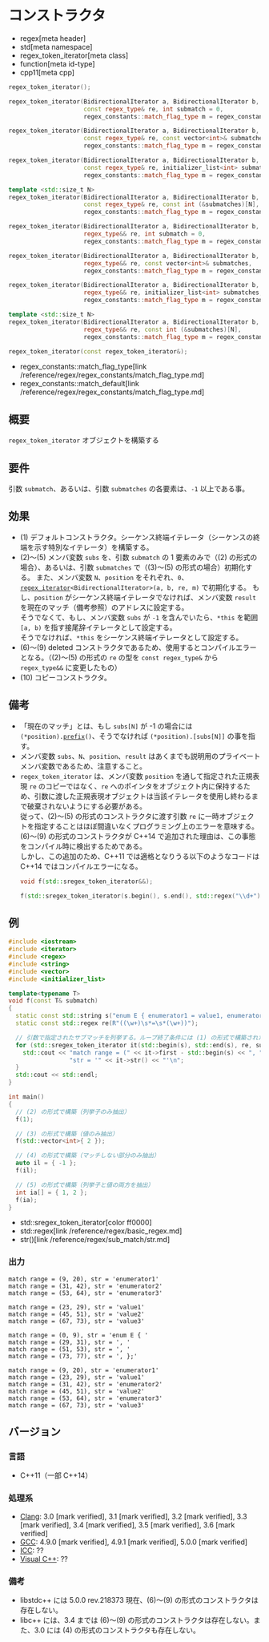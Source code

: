 # コンストラクタ
* regex[meta header]
* std[meta namespace]
* regex_token_iterator[meta class]
* function[meta id-type]
* cpp11[meta cpp]

```cpp
regex_token_iterator();                                                                             // (1)

regex_token_iterator(BidirectionalIterator a, BidirectionalIterator b,
                     const regex_type& re, int submatch = 0,
                     regex_constants::match_flag_type m = regex_constants::match_default);          // (2)

regex_token_iterator(BidirectionalIterator a, BidirectionalIterator b,
                     const regex_type& re, const vector<int>& submatches,
                     regex_constants::match_flag_type m = regex_constants::match_default);          // (3)

regex_token_iterator(BidirectionalIterator a, BidirectionalIterator b,
                     const regex_type& re, initializer_list<int> submatches,
                     regex_constants::match_flag_type m = regex_constants::match_default);          // (4)

template <std::size_t N>
regex_token_iterator(BidirectionalIterator a, BidirectionalIterator b,
                     const regex_type& re, const int (&submatches)[N],
                     regex_constants::match_flag_type m = regex_constants::match_default);          // (5)

regex_token_iterator(BidirectionalIterator a, BidirectionalIterator b,
                     regex_type&& re, int submatch = 0,
                     regex_constants::match_flag_type m = regex_constants::match_default) = delete; // (6) C++14 から

regex_token_iterator(BidirectionalIterator a, BidirectionalIterator b,
                     regex_type&& re, const vector<int>& submatches,
                     regex_constants::match_flag_type m = regex_constants::match_default) = delete; // (7) C++14 から

regex_token_iterator(BidirectionalIterator a, BidirectionalIterator b,
                     regex_type&& re, initializer_list<int> submatches,
                     regex_constants::match_flag_type m = regex_constants::match_default) = delete; // (8) C++14 から

template <std::size_t N>
regex_token_iterator(BidirectionalIterator a, BidirectionalIterator b,
                     regex_type&& re, const int (&submatches)[N],
                     regex_constants::match_flag_type m = regex_constants::match_default) = delete; // (9) C++14 から

regex_token_iterator(const regex_token_iterator&);                                                  // (10)
```
* regex_constants::match_flag_type[link /reference/regex/regex_constants/match_flag_type.md]
* regex_constants::match_default[link /reference/regex/regex_constants/match_flag_type.md]

## 概要
`regex_token_iterator` オブジェクトを構築する


## 要件
引数 `submatch`、あるいは、引数 `submatches` の各要素は、`-1` 以上である事。


## 効果
- (1) デフォルトコンストラクタ。シーケンス終端イテレータ（シーケンスの終端を示す特別なイテレータ）を構築する。
- (2)～(5) メンバ変数 `subs` を、引数 `submatch` の 1 要素のみで（(2) の形式の場合）、あるいは、引数 `submatches` で（(3)～(5) の形式の場合）初期化する。
    また、メンバ変数 `N`、`position` をそれぞれ、`0`、[`regex_iterator`](../regex_iterator.md)`<BidirectionalIterator>(a, b, re, m)` で初期化する。
    もし、`position` がシーケンス終端イテレータでなければ、メンバ変数 `result` を現在のマッチ（備考参照）のアドレスに設定する。  
    そうでなくて、もし、メンバ変数 `subs` が `-1` を含んでいたら、`*this` を範囲 `[a, b)` を指す接尾辞イテレータとして設定する。  
    そうでなければ、`*this` をシーケンス終端イテレータとして設定する。
- (6)～(9) deleted コンストラクタであるため、使用するとコンパイルエラーとなる。（(2)～(5) の形式の `re` の型を `const regex_type&` から `regex_type&&` に変更したもの）
- (10) コピーコンストラクタ。


## 備考
- 「現在のマッチ」とは、もし `subs[N]` が -1 の場合には `(*position).`[`prefix`](../match_results/prefix.md)`()`、そうでなければ `(*position).[subs[N]]` の事を指す。
- メンバ変数 `subs`、`N`、`position`、`result` はあくまでも説明用のプライベートメンバ変数であるため、注意すること。
- `regex_token_iterator` は、メンバ変数 `position` を通して指定された正規表現 `re` のコピーではなく、`re` へのポインタをオブジェクト内に保持するため、引数に渡した正規表現オブジェクトは当該イテレータを使用し終わるまで破棄されないようにする必要がある。  
    従って、(2)～(5) の形式のコンストラクタに渡す引数 `re` に一時オブジェクトを指定することはほぼ間違いなくプログラミング上のエラーを意味する。  
    (6)～(9) の形式のコンストラクタが C++14 で追加された理由は、この事態をコンパイル時に検出するためである。  
    しかし、この追加のため、C++11 では適格となりうる以下のようなコードは C++14 ではコンパイルエラーになる。
    ```cpp
    void f(std::sregex_token_iterator&&);

    f(std::sregex_token_iterator(s.begin(), s.end(), std::regex("\\d+")));
    ```


## 例
```cpp example
#include <iostream>
#include <iterator>
#include <regex>
#include <string>
#include <vector>
#include <initializer_list>

template<typename T>
void f(const T& submatch)
{
  static const std::string s("enum E { enumerator1 = value1, enumerator2 = value2, enumerator3 = value3, };");
  static const std::regex re(R"((\w+)\s*=\s*(\w+))");

  // 引数で指定されたサブマッチを列挙する。ループ終了条件には (1) の形式で構築されたシーケンス終端イテレータとの比較を行う。
  for (std::sregex_token_iterator it(std::begin(s), std::end(s), re, submatch), end; it != end; ++it) {
    std::cout << "match range = (" << it->first - std::begin(s) << ", " << it->second - std::begin(s) << "), "
                 "str = '" << it->str() << "'\n";
  }
  std::cout << std::endl;
}

int main()
{
  // (2) の形式で構築（列挙子のみ抽出）
  f(1);

  // (3) の形式で構築（値のみ抽出）
  f(std::vector<int>{ 2 });

  // (4) の形式で構築（マッチしない部分のみ抽出）
  auto il = { -1 };
  f(il);

  // (5) の形式で構築（列挙子と値の両方を抽出）
  int ia[] = { 1, 2 };
  f(ia);
}
```
* std::sregex_token_iterator[color ff0000]
* std::regex[link /reference/regex/basic_regex.md]
* str()[link /reference/regex/sub_match/str.md]

### 出力
```
match range = (9, 20), str = 'enumerator1'
match range = (31, 42), str = 'enumerator2'
match range = (53, 64), str = 'enumerator3'

match range = (23, 29), str = 'value1'
match range = (45, 51), str = 'value2'
match range = (67, 73), str = 'value3'

match range = (0, 9), str = 'enum E { '
match range = (29, 31), str = ', '
match range = (51, 53), str = ', '
match range = (73, 77), str = ', };'

match range = (9, 20), str = 'enumerator1'
match range = (23, 29), str = 'value1'
match range = (31, 42), str = 'enumerator2'
match range = (45, 51), str = 'value2'
match range = (53, 64), str = 'enumerator3'
match range = (67, 73), str = 'value3'

```


## バージョン
### 言語
- C++11（一部 C++14）

### 処理系
- [Clang](/implementation.md#clang): 3.0 [mark verified], 3.1 [mark verified], 3.2 [mark verified], 3.3 [mark verified], 3.4 [mark verified], 3.5 [mark verified], 3.6 [mark verified]
- [GCC](/implementation.md#gcc): 4.9.0 [mark verified], 4.9.1 [mark verified], 5.0.0 [mark verified]
- [ICC](/implementation.md#icc): ??
- [Visual C++](/implementation.md#visual_cpp): ??


### 備考
- libstdc++ には 5.0.0 rev.218373 現在、(6)～(9) の形式のコンストラクタは存在しない。
- libc++ には、3.4 までは (6)～(9) の形式のコンストラクタは存在しない。また、3.0 には (4) の形式のコンストラクタも存在しない。
